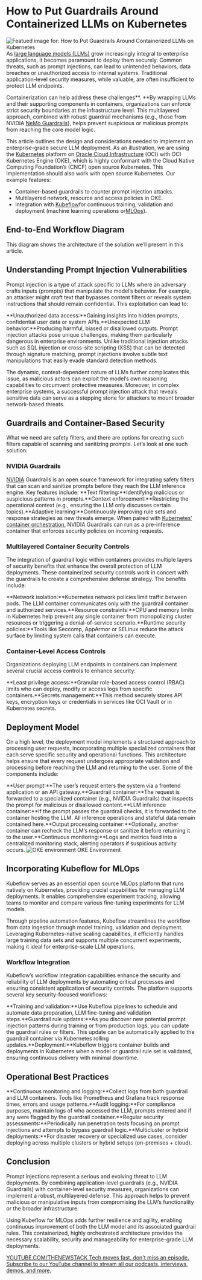 # How to Put Guardrails Around Containerized LLMs on Kubernetes
![Featued image for: How to Put Guardrails Around Containerized LLMs on Kubernetes](https://cdn.thenewstack.io/media/2025/03/c2434756-securing-containerized-llms-kubernetes-guardrails-1024x576.jpg)
As [large language models (LLMs)](https://thenewstack.io/what-is-a-large-language-model/) grow increasingly integral to enterprise applications, it becomes paramount to deploy them securely. Common threats, such as prompt injections, can lead to unintended behaviors, data breaches or unauthorized access to internal systems. Traditional application-level security measures, while valuable, are often insufficient to protect LLM endpoints.

Containerization can help address these challenges**. **By wrapping LLMs and their supporting components in containers, organizations can enforce strict security boundaries at the infrastructure level. This multilayered approach, combined with robust guardrail mechanisms (e.g., those from NVIDIA [NeMo Guardrails](https://github.com/NVIDIA/NeMo-Guardrails)), helps prevent suspicious or malicious prompts from reaching the core model logic.

This article outlines the design and considerations needed to implement an enterprise-grade secure LLM deployment. As an illustration, we are using the [Kubernetes](https://thenewstack.io/kubernetes/) platform on [Oracle Cloud Infrastructure](https://thenewstack.io/how-oracle-is-meeting-the-infrastructure-needs-of-ai/) (OCI) with OCI Kubernetes Engine (OKE), which is highly conformant with the Cloud Native Computing Foundation’s (CNCF) open source Kubernetes. This implementation should also work with open source Kubernetes. Our example features:

- Container-based guardrails to counter prompt injection attacks.
- Multilayered network, resource and access policies in OKE.
- Integration with
[Kubeflow](https://thenewstack.io/smooth-sailing-for-kubeflow-1-9-thanks-to-cncf-red-hat-support)for continuous training, validation and deployment (machine learning operations or[MLOps](https://thenewstack.io/what-is-mlops/)).
## End-to-End Workflow Diagram
This diagram shows the architecture of the solution we’ll present in this article.

## Understanding Prompt Injection Vulnerabilities
Prompt injection is a type of attack specific to LLMs where an adversary crafts inputs (prompts) that manipulate the model’s behavior. For example, an attacker might craft text that bypasses content filters or reveals system instructions that should remain confidential. This exploitation can lead to:

**Unauthorized data access:**Gaining insights into hidden prompts, confidential user data or system APIs.**Unexpected LLM behavior:**Producing harmful, biased or disallowed outputs.
Prompt injection attacks pose unique challenges, making them particularly dangerous in enterprise environments. Unlike traditional injection attacks such as SQL injection or cross-site scripting (XSS) that can be detected through signature matching, prompt injections involve subtle text manipulations that easily evade standard detection methods.

The dynamic, context-dependent nature of LLMs further complicates this issue, as malicious actors can exploit the model’s own reasoning capabilities to circumvent protective measures. Moreover, in complex enterprise systems, a successful prompt injection attack that reveals sensitive data can serve as a stepping stone for attackers to mount broader network-based threats.

## Guardrails and Container-Based Security
What we need are safety filters, and there are options for creating such filters capable of scanning and sanitizing prompts. Let’s look at one such solution:

### NVIDIA Guardrails
[NVIDIA](https://thenewstack.io/nvidia-unveils-next-gen-rubin-and-feynman-architectures-pushing-ai-power-limits/) Guardrails is an open source framework for integrating safety filters that can scan and sanitize prompts before they reach the LLM inference engine. Key features include:
**Text filtering:**Identifying malicious or suspicious patterns in prompts.**Context enforcement:**Restricting the operational context (e.g., ensuring the LLM only discusses certain topics).**Adaptive learning:**Continuously improving rule sets and response strategies as new threats emerge.
When paired with [Kubernetes’ container orchestration](https://roadmap.sh/kubernetes), NVIDIA Guardrails can run as a pre-inference container that enforces security policies on incoming requests.

### Multilayered Container Security Controls
The integration of guardrail logic within containers provides multiple layers of security benefits that enhance the overall protection of LLM deployments. These containerized security controls work in concert with the guardrails to create a comprehensive defense strategy. The benefits include:

**Network isolation:**Kubernetes network policies limit traffic between pods. The LLM container communicates only with the guardrail container and authorized services.**Resource constraints:**CPU and memory limits in Kubernetes help prevent any single container from monopolizing cluster resources or triggering a denial-of-service scenario.**Runtime security policies:**Tools like Seccomp, AppArmor or SELinux reduce the attack surface by limiting system calls that containers can execute.
### Container-Level Access Controls
Organizations deploying LLM endpoints in containers can implement several crucial access controls to enhance security:

**Least privilege access:**Granular role-based access control (RBAC) limits who can deploy, modify or access logs from specific containers.**Secrets management:**This method securely stores API keys, encryption keys or credentials in services like OCI Vault or in Kubernetes secrets.
## Deployment Model
On a high level, the deployment model implements a structured approach to processing user requests, incorporating multiple specialized containers that each serve specific security and operational functions. This architecture helps ensure that every request undergoes appropriate validation and processing before reaching the LLM and returning to the user. Some of the components include:

**User prompt:**The user’s request enters the system via a frontend application or an API gateway.**Guardrail container:**The request is forwarded to a specialized container (e.g., NVIDIA Guardrails) that inspects the prompt for malicious or disallowed content.**LLM inference container:**If the prompt passes the guardrail checks, it is forwarded to the container hosting the LLM. All inference operations and stateful data remain contained here.**Output processing container:**Optionally, another container can recheck the LLM’s response or sanitize it before returning it to the user.**Continuous monitoring:**Logs and metrics feed into a centralized monitoring stack, alerting operators if suspicious activity occurs.
![OKE environment](https://cdn.thenewstack.io/media/2025/03/6d5841db-oke-environment.jpg)
OKE Environment

## Incorporating Kubeflow for MLOps
Kubeflow serves as an essential open source MLOps platform that runs natively on Kubernetes, providing crucial capabilities for managing LLM deployments. It enables comprehensive experiment tracking, allowing teams to monitor and compare various fine-tuning experiments for LLM models.

Through pipeline automation features, Kubeflow streamlines the workflow from data ingestion through model training, validation and deployment. Leveraging Kubernetes-native scaling capabilities, it efficiently handles large training data sets and supports multiple concurrent experiments, making it ideal for enterprise-scale LLM operations.

### Workflow Integration
Kubeflow’s workflow integration capabilities enhance the security and reliability of LLM deployments by automating critical processes and ensuring consistent application of security controls. The platform supports several key security-focused workflows:

**Training and validation:**Use Kubeflow pipelines to schedule and automate data preparation, LLM fine-tuning and validation steps.**Guardrail rule updates:**As you discover new potential prompt injection patterns during training or from production logs, you can update the guardrail rules or filters. This update can be automatically applied to the guardrail container via Kubernetes rolling updates.**Deployment:**Kubeflow triggers container builds and deployments in Kubernetes when a model or guardrail rule set is validated, ensuring continuous delivery with minimal downtime.
## Operational Best Practices
**Continuous monitoring and logging:**Collect logs from both guardrail and LLM containers. Tools like Prometheus and Grafana track response times, errors and usage patterns.**Audit logging:**For compliance purposes, maintain logs of who accessed the LLM, prompts entered and if any were flagged by the guardrail container.**Regular security assessments:**Periodically run penetration tests focusing on prompt injections and attempts to bypass guardrail logic.**Multicluster or hybrid deployments:**For disaster recovery or specialized use cases, consider deploying across multiple clusters or hybrid setups (on-premises + cloud).
## Conclusion
Prompt injections represent a serious and evolving threat to LLM deployments. By combining application-level guardrails (e.g., NVIDIA Guardrails) with container-level security measures, organizations can implement a robust, multilayered defense. This approach helps to prevent malicious or manipulative inputs from compromising the LLM’s functionality or the broader infrastructure.

Using Kubeflow for MLOps adds further resilience and agility, enabling continuous improvement of both the LLM model and its associated guardrail rules. This containerized, highly orchestrated architecture provides the necessary scalability, security and manageability for enterprise-grade LLM deployments.

[
YOUTUBE.COM/THENEWSTACK
Tech moves fast, don't miss an episode. Subscribe to our YouTube
channel to stream all our podcasts, interviews, demos, and more.
](https://youtube.com/thenewstack?sub_confirmation=1)